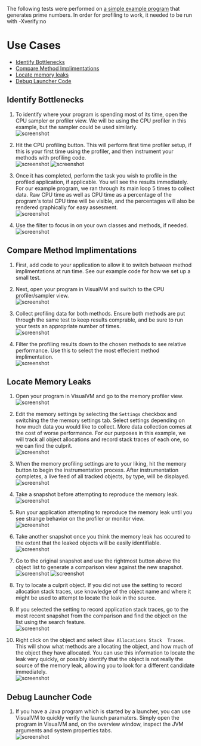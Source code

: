 The following tests were performed on 
[a simple example program](PrimeGen.java) 
that generates prime numbers. In order for profiling to work, 
it needed to be run with -Xverify:no

# Use Cases
  - [Identify Bottlenecks](#identify-bottlenecks)
  - [Compare Method Implimentations](#compare-method-implimentations)
  - [Locate memory leaks](#locate-memory-leaks)
  - [Debug Launcher Code](#debug-launcher-code)

## Identify Bottlenecks
  1. To identify where your program is spending most of its time, open the 
CPU sampler or profiler view. We will be using the CPU profiler in this 
example, but the sampler could be used similarly.  
![screenshot](/images/CPUprofiler.png)

  2. Hit the CPU profiling button. This will perform first time 
profiler setup, if this is your first time using the profiler, 
and then instrument your methods with profiling code.  
![screenshot](/images/instrumenting.png)
![screenshot](/images/instrumented.png)

  3. Once it has completed, perform the task you wish to profile in the 
profiled application, if applicable. You will see the results 
immediately. For our example program, we ran through its main loop 5 
times to collect data. Raw CPU time as well as CPU time as a percentage 
of the program's total CPU time will be visible, and the percentages will 
also be rendered graphically for easy assesment.  
![screenshot](/images/profiling.png)

  4. Use the filter to focus in on your own classes and methods, if 
needed.  
![screenshot](/images/filter.png)

## Compare Method Implimentations
  1. First, add code to your application to allow it to switch between 
method implimentations at run time. See our example code for how we set 
up a small test.  

  2. Next, open your program in VisualVM and switch to the CPU 
profiler/sampler view.  
![screenshot](/images/CPUprofiler.png)

  3. Collect profiling data for both methods. Ensure both methods are put 
through the same test to keep results comprable, and be sure to run your 
tests an appropriate number of times.  
![screenshot](/images/profiling.png)

  4. Filter the profiling results down to the chosen methods to see 
relative performance. Use this to select the most effecient method 
implimentation.  
![screenshot](/images/filter.png)

## Locate Memory Leaks
  1. Open your program in VisualVM and go to the memory profiler view.  
![screenshot](/images/memProfiler.png)

  2. Edit the memory settings by selecting the `Settings` checkbox and 
switching the the memory settings tab. Select settings depending on how 
much data you would like to collect. More data collection comes at the 
cost of worse performance. For our purposes in this example, we will 
track all object allocations and record stack traces of each one, 
so we can find the culprit.  
![screenshot](/images/memSettings.png)

  3. When the memory profiling settings are to your liking, hit the 
memory button to begin the instrumentation process. After instrumentation 
completes, a live feed of all tracked objects, by type, will be 
displayed.  
![screenshot](/images/memProfiling.png)

  4. Take a snapshot before attempting to reproduce the memory leak.  
![screenshot](/images/memSnapshot.png)

  5. Run your application attempting to reproduce the memory leak until 
you see strange behavior on the profiler or monitor view.  
![screenshot](/images/memMonitor.png)

  6. Take another snapshot once you think the memory leak has occured to 
the extent that the leaked objects will be easily identifiable.  
![screenshot](/images/memSnapshot2.png)

  7. Go to the original snapshot and use the rightmost button above the 
object list to generate a comparison view against the new snapshot.  
![screenshot](/images/memCompareSelect.png)
![screenshot](/images/memCompare.png)

  8. Try to locate a culprit object. If you did not use the setting to 
record allocation stack traces, use knowledge of the object name and 
where it might be used to attempt to locate the leak in the source.  

  9. If you selected the setting to record application stack traces, go 
to the most recent snapshot from the comparison and find the object on 
the list using the search feature.  
![screenshot](/images/memFind.png)

  10. Right click on the object and select `Show Allocations Stack 
Traces`. This will show what methods are allocating the object, and how 
much of the object they have allocated. You can use this information to 
locate the leak very quickly, or possibly identify that the object is not 
really the source of the memory leak, allowing you to look for a 
different candidate immediately.  
![screenshot](/images/allocationTrace.png)

## Debug Launcher Code
  1. If you have a Java program which is started by a launcher, you can 
use VisualVM to quickly verify the launch paramaters. Simply open the 
program in VisualVM and, on the overview window, inspect the JVM 
arguments and system properties tabs.  
![screenshot](/images/launcherDebug.png)
